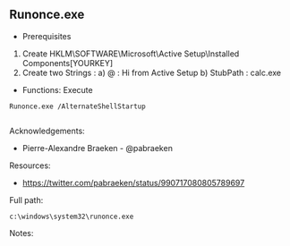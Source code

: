## Runonce.exe

* Prerequisites

1) Create HKLM\SOFTWARE\Microsoft\Active Setup\Installed Components\[YOURKEY]
2) Create two Strings : 
a) @ : Hi from Active Setup
b) StubPath : calc.exe

* Functions: Execute

```
Runonce.exe /AlternateShellStartup 
 
```

Acknowledgements:
* Pierre-Alexandre Braeken - @pabraeken


Resources:
* https://twitter.com/pabraeken/status/990717080805789697

Full path:
```
c:\windows\system32\runonce.exe
```

Notes:



 
